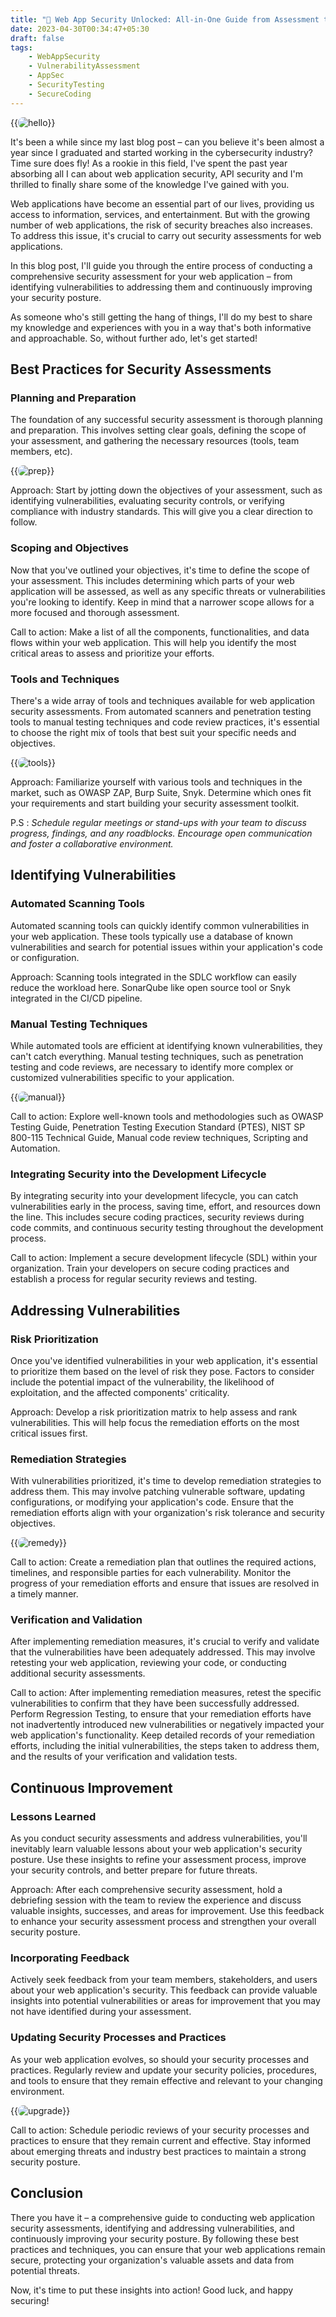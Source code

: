 ```yaml
---
title: "🔐 Web App Security Unlocked: All-in-One Guide from Assessment to Remediation💻"
date: 2023-04-30T00:34:47+05:30
draft: false
tags: 
    - WebAppSecurity
    - VulnerabilityAssessment
    - AppSec
    - SecurityTesting
    - SecureCoding
---
```



{{<image src="/hello_there.gif" alt="hello" position="center" style="border-radius: 8px;" >}}


It's been a while since my last blog post – can you believe it's been almost a year since I graduated and started working in the cybersecurity industry? Time sure does  fly! As a rookie in this field, I've spent the past year absorbing all I can about web application security, API security and I'm thrilled to finally share some of the knowledge I've gained with you.

Web applications have become an essential part of our lives, providing us access to information, services, and entertainment. But with the growing number of web applications, the risk of security breaches also increases. To address this issue, it's crucial to carry out security assessments for web applications.

In this blog post, I'll guide you through the entire process of conducting a comprehensive security assessment for your web application – from identifying vulnerabilities to addressing them and continuously improving your security posture.

As someone who's still getting the hang of things, I'll do my best to share my knowledge and experiences with you in a way that's both informative and approachable. So, without further ado, let's get started!


## Best Practices for Security Assessments

### Planning and Preparation

The foundation of any successful security assessment is thorough planning and preparation. This involves setting clear goals, defining the scope of your assessment, and gathering the necessary resources (tools, team members, etc).

{{<image src="/prep.gif" alt="prep" position="center" style="border-radius: 8px;" >}}

Approach: Start by jotting down the objectives of your assessment, such as identifying vulnerabilities, evaluating security controls, or verifying compliance with industry standards. This will give you a clear direction to follow.

### Scoping and Objectives

Now that you've outlined your objectives, it's time to define the scope of your assessment. This includes determining which parts of your web application will be assessed, as well as any specific threats or vulnerabilities you're looking to identify. Keep in mind that a narrower scope allows for a more focused and thorough assessment.

Call to action: Make a list of all the components, functionalities, and data flows within your web application. This will help you identify the most critical areas to assess and prioritize your efforts.

### Tools and Techniques

There's a wide array of tools and techniques available for web application security assessments. From automated scanners and penetration testing tools to manual testing techniques and code review practices, it's essential to choose the right mix of tools that best suit your specific needs and objectives.

{{<image src="/tools.gif" alt="tools" position="center" style="border-radius: 8px;" >}}

Approach: Familiarize yourself with various tools and techniques in the market, such as OWASP ZAP, Burp Suite, Snyk. Determine which ones fit your requirements and start building your security assessment toolkit.

P.S : _Schedule regular meetings or stand-ups with your team to discuss progress, findings, and any roadblocks. Encourage open communication and foster a collaborative environment._


## Identifying Vulnerabilities

### Automated Scanning Tools

Automated scanning tools can quickly identify common vulnerabilities in your web application. These tools typically use a database of known vulnerabilities and search for potential issues within your application's code or configuration.

Approach: Scanning tools integrated in the SDLC workflow can easily reduce the workload here. SonarQube like open source tool or Snyk integrated in the CI/CD pipeline.

### Manual Testing Techniques

While automated tools are efficient at identifying known vulnerabilities, they can't catch everything. Manual testing techniques, such as penetration testing and code reviews, are necessary to identify more complex or customized vulnerabilities specific to your application.

{{<image src="/manual_testing.gif" alt="manual" position="center" style="border-radius: 8px;" >}}

Call to action: Explore well-known tools and methodologies such as OWASP Testing Guide, Penetration Testing Execution Standard (PTES), NIST SP 800-115 Technical Guide, Manual code review techniques, Scripting and Automation. 


### Integrating Security into the Development Lifecycle

By integrating security into your development lifecycle, you can catch vulnerabilities early in the process, saving time, effort, and resources down the line. This includes secure coding practices, security reviews during code commits, and continuous security testing throughout the development process.

Call to action: Implement a secure development lifecycle (SDL) within your organization. Train your developers on secure coding practices and establish a process for regular security reviews and testing.


## Addressing Vulnerabilities

### Risk Prioritization

Once you've identified vulnerabilities in your web application, it's essential to prioritize them based on the level of risk they pose. Factors to consider include the potential impact of the vulnerability, the likelihood of exploitation, and the affected components' criticality.

Approach: Develop a risk prioritization matrix to help assess and rank vulnerabilities. This will help focus the remediation efforts on the most critical issues first.

### Remediation Strategies

With vulnerabilities prioritized, it's time to develop remediation strategies to address them. This may involve patching vulnerable software, updating configurations, or modifying your application's code. Ensure that the remediation efforts align with your organization's risk tolerance and security objectives.


{{<image src="/remedy.gif" alt="remedy" position="center" style="border-radius: 8px;" >}}

Call to action: Create a remediation plan that outlines the required actions, timelines, and responsible parties for each vulnerability. Monitor the progress of your remediation efforts and ensure that issues are resolved in a timely manner.

### Verification and Validation

After implementing remediation measures, it's crucial to verify and validate that the vulnerabilities have been adequately addressed. This may involve retesting your web application, reviewing your code, or conducting additional security assessments.

Call to action: After implementing remediation measures, retest the specific vulnerabilities to confirm that they have been successfully addressed. Perform Regression Testing, to ensure that your remediation efforts have not inadvertently introduced new vulnerabilities or negatively impacted your web application's functionality. Keep detailed records of your remediation efforts, including the initial vulnerabilities, the steps taken to address them, and the results of your verification and validation tests.


## Continuous Improvement

### Lessons Learned

As you conduct security assessments and address vulnerabilities, you'll inevitably learn valuable lessons about your web application's security posture. Use these insights to refine your assessment process, improve your security controls, and better prepare for future threats.

Approach: After each comprehensive security assessment, hold a debriefing session with the team to review the experience and discuss valuable insights, successes, and areas for improvement. Use this feedback to enhance your security assessment process and strengthen your overall security posture.

### Incorporating Feedback

Actively seek feedback from your team members, stakeholders, and users about your web application's security. This feedback can provide valuable insights into potential vulnerabilities or areas for improvement that you may not have identified during your assessment. 

### Updating Security Processes and Practices

As your web application evolves, so should your security processes and practices. Regularly review and update your security policies, procedures, and tools to ensure that they remain effective and relevant to your changing environment.

{{<image src="/upgrade.gif" alt="upgrade" position="center" style="border-radius: 8px;" >}}

Call to action: Schedule periodic reviews of your security processes and practices to ensure that they remain current and effective. Stay informed about emerging threats and industry best practices to maintain a strong security posture.

## Conclusion

There you have it – a comprehensive guide to conducting web application security assessments, identifying and addressing vulnerabilities, and continuously improving your security posture. By following these best practices and techniques, you can ensure that your web applications remain secure, protecting your organization's valuable assets and data from potential threats.

Now, it's time to put these insights into action! Good luck, and happy securing!